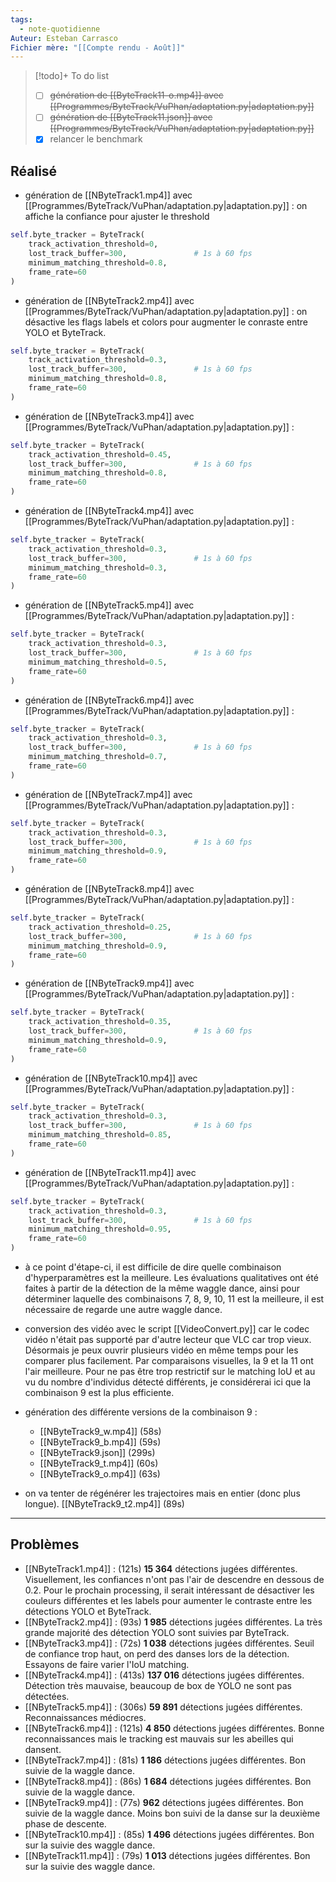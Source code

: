 ```yaml
---
tags:
  - note-quotidienne
Auteur: Esteban Carrasco
Fichier mère: "[[Compte rendu - Août]]"
---
```


> [!todo]+ To do list
> - [ ] ~~génération de [[ByteTrack11-o.mp4]] avec [[Programmes/ByteTrack/VuPhan/adaptation.py|adaptation.py]]~~
> - [ ] ~~génération de [[ByteTrack11.json]] avec [[Programmes/ByteTrack/VuPhan/adaptation.py|adaptation.py]]~~
> - [x] relancer le benchmark


## Réalisé
- génération de [[NByteTrack1.mp4]] avec [[Programmes/ByteTrack/VuPhan/adaptation.py|adaptation.py]] : on affiche la confiance pour ajuster le threshold
```python
self.byte_tracker = ByteTrack(
	track_activation_threshold=0,
	lost_track_buffer=300,               # 1s à 60 fps
	minimum_matching_threshold=0.8,
	frame_rate=60
)
```

- génération de [[NByteTrack2.mp4]] avec [[Programmes/ByteTrack/VuPhan/adaptation.py|adaptation.py]] : on désactive les flags labels et colors pour augmenter le conraste entre YOLO et ByteTrack.
```python
self.byte_tracker = ByteTrack(
	track_activation_threshold=0.3,
	lost_track_buffer=300,               # 1s à 60 fps
	minimum_matching_threshold=0.8,
	frame_rate=60
)
```

- génération de [[NByteTrack3.mp4]] avec [[Programmes/ByteTrack/VuPhan/adaptation.py|adaptation.py]] : 
```python
self.byte_tracker = ByteTrack(
	track_activation_threshold=0.45,
	lost_track_buffer=300,               # 1s à 60 fps
	minimum_matching_threshold=0.8,
	frame_rate=60
)
```

- génération de [[NByteTrack4.mp4]] avec [[Programmes/ByteTrack/VuPhan/adaptation.py|adaptation.py]] : 
```python
self.byte_tracker = ByteTrack(
	track_activation_threshold=0.3,
	lost_track_buffer=300,               # 1s à 60 fps
	minimum_matching_threshold=0.3,
	frame_rate=60
)
```

- génération de [[NByteTrack5.mp4]] avec [[Programmes/ByteTrack/VuPhan/adaptation.py|adaptation.py]] : 
```python
self.byte_tracker = ByteTrack(
	track_activation_threshold=0.3,
	lost_track_buffer=300,               # 1s à 60 fps
	minimum_matching_threshold=0.5,
	frame_rate=60
)
```

- génération de [[NByteTrack6.mp4]] avec [[Programmes/ByteTrack/VuPhan/adaptation.py|adaptation.py]] : 
```python
self.byte_tracker = ByteTrack(
	track_activation_threshold=0.3,
	lost_track_buffer=300,               # 1s à 60 fps
	minimum_matching_threshold=0.7,
	frame_rate=60
)
```

- génération de [[NByteTrack7.mp4]] avec [[Programmes/ByteTrack/VuPhan/adaptation.py|adaptation.py]] : 
```python
self.byte_tracker = ByteTrack(
	track_activation_threshold=0.3,
	lost_track_buffer=300,               # 1s à 60 fps
	minimum_matching_threshold=0.9,
	frame_rate=60
)
```

- génération de [[NByteTrack8.mp4]] avec [[Programmes/ByteTrack/VuPhan/adaptation.py|adaptation.py]] : 
```python
self.byte_tracker = ByteTrack(
	track_activation_threshold=0.25,
	lost_track_buffer=300,               # 1s à 60 fps
	minimum_matching_threshold=0.9,
	frame_rate=60
)
```

- génération de [[NByteTrack9.mp4]] avec [[Programmes/ByteTrack/VuPhan/adaptation.py|adaptation.py]] : 
```python
self.byte_tracker = ByteTrack(
	track_activation_threshold=0.35,
	lost_track_buffer=300,               # 1s à 60 fps
	minimum_matching_threshold=0.9,
	frame_rate=60
)
```

- génération de [[NByteTrack10.mp4]] avec [[Programmes/ByteTrack/VuPhan/adaptation.py|adaptation.py]] : 
```python
self.byte_tracker = ByteTrack(
	track_activation_threshold=0.3,
	lost_track_buffer=300,               # 1s à 60 fps
	minimum_matching_threshold=0.85,
	frame_rate=60
)
```

- génération de [[NByteTrack11.mp4]] avec [[Programmes/ByteTrack/VuPhan/adaptation.py|adaptation.py]] : 
```python
self.byte_tracker = ByteTrack(
	track_activation_threshold=0.3,
	lost_track_buffer=300,               # 1s à 60 fps
	minimum_matching_threshold=0.95,
	frame_rate=60
)
```

- à ce point d'étape-ci, il est difficile de dire quelle combinaison d'hyperparamètres est la meilleure. Les évaluations qualitatives ont été faites à partir de la détection de la même waggle dance, ainsi pour déterminer laquelle des combinaisons 7, 8, 9, 10, 11 est la meilleure, il est nécessaire de regarde une autre waggle dance.  

- conversion des vidéo avec le script [[VideoConvert.py]] car le codec vidéo n'était pas supporté par d'autre lecteur que VLC car trop vieux. Désormais je peux ouvrir plusieurs vidéo en même temps pour les comparer plus facilement. Par comparaisons visuelles, la 9 et la 11 ont l'air meilleure. Pour ne pas être trop restrictif sur le matching IoU et au vu du nombre d'individus détecté différents, je considérerai ici que la combinaison 9 est la plus efficiente. 

- génération des différente versions de la combinaison 9 :
	- [[NByteTrack9_w.mp4]] (58s)
	- [[NByteTrack9_b.mp4]] (59s)
	- [[NByteTrack9.json]] (299s)
	- [[NByteTrack9_t.mp4]] (60s)
	- [[NByteTrack9_o.mp4]] (63s)
- on va tenter de régénérer les trajectoires mais en entier (donc plus longue). [[NByteTrack9_t2.mp4]] (89s)
---
## Problèmes
- [[NByteTrack1.mp4]] : (121s) **15 364** détections jugées différentes. Visuellement, les confiances n'ont pas l'air de descendre en dessous de 0.2. Pour le prochain processing, il serait intéressant de désactiver les couleurs différentes et les labels pour aumenter le contraste entre les détections YOLO et ByteTrack. 
- [[NByteTrack2.mp4]] : (93s) **1 985** détections jugées différentes. La très grande majorité des détection YOLO sont suivies par ByteTrack. 
- [[NByteTrack3.mp4]] : (72s) **1 038** détections jugées différentes. Seuil de confiance trop haut, on perd des danses lors de la détection. Essayons de faire varier l'IoU matching. 
- [[NByteTrack4.mp4]] : (413s) **137 016** détections jugées différentes. Détection très mauvaise, beaucoup de box de YOLO ne sont pas détectées.
- [[NByteTrack5.mp4]] : (306s) **59 891** détections jugées différentes. Reconnaissances médiocres. 
- [[NByteTrack6.mp4]] : (121s) **4 850** détections jugées différentes. Bonne reconnaissances mais le tracking est mauvais sur les abeilles qui dansent.
- [[NByteTrack7.mp4]] : (81s) **1 186** détections jugées différentes. Bon suivie de la waggle dance.
- [[NByteTrack8.mp4]] : (86s) **1 684** détections jugées différentes. Bon suivie de la waggle dance.
- [[NByteTrack9.mp4]] : (77s) **962** détections jugées différentes. Bon suivie de la waggle dance. Moins bon suivi de la danse sur la deuxième phase de descente. 
- [[NByteTrack10.mp4]] : (85s) **1 496** détections jugées différentes. Bon sur la suivie des waggle dance. 
- [[NByteTrack11.mp4]] : (79s) **1 013** détections jugées différentes. Bon sur la suivie des waggle dance. 
